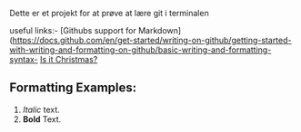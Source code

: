 Dette er et projekt for at prøve at lære git i terminalen

useful links:-
[Githubs support for Markdown](https://docs.github.com/en/get-started/writing-on-github/getting-started-with-writing-and-formatting-on-github/basic-writing-and-formatting-syntax- 
[Is it Christmas?](https://isitchristmas.com)
 ## Formatting Examples:
 1. *Italic* text.
 2. **Bold** Text.
